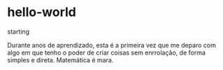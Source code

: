 # hello-world
starting

Durante anos de aprendizado, esta é a primeira vez que me deparo com algo em que tenho o poder de criar coisas sem enrrolação, de forma simples e direta. Matemática é mara.
